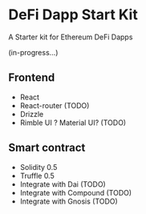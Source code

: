 # DeFi Dapp Start Kit

A Starter kit for Ethereum DeFi Dapps

(in-progress...)

## Frontend

* React
* React-router (TODO)
* Drizzle
* Rimble UI ? Material UI? (TODO)

## Smart contract

* Solidity 0.5
* Truffle 0.5
* Integrate with Dai (TODO)
* Integrate with Compound (TODO)
* Integrate with Gnosis (TODO) 
